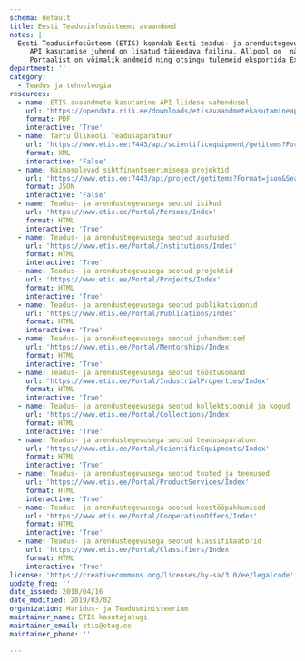 ```yaml
---
schema: default
title: Eesti Teadusinfosüsteemi avaandmed
notes: |-
  Eesti Teadusinfosüsteem (ETIS) koondab Eesti teadus- ja arendustegevusega seotud andmeid. Kõige vanemad andmed on aastast 2006. Kõik ETISe avalikud andmed on kättesaadavad portaalist ja API kaudu (väljundformaadid XML, JSON).
     API kasutamise juhend on lisatud täiendava failina. Allpool on  näitena lisatud API kasutamise juhendi abil  koostatud Tartu Ülikooli teadusaparatuuri ja käimasolevate sihtfinatseeringuga projektide andmehulgad.
     Portaalist on võimalik andmeid ning otsingu tulemeid eksportida Excelisse ja CSV, XML formaati.
department: ''
category:
  - Teadus ja tehnoloogia
resources:
  - name: ETIS avaandmete kasutamine API liidese vahendusel
    url: 'https://opendata.riik.ee/downloads/etisavaandmetekasutamineapiliidesevahendusel.pdf'
    format: PDF
    interactive: 'True'
  - name: Tartu Ülikooli Teadusaparatuur
    url: 'https://www.etis.ee:7443/api/scientificequipment/getitems?Format=xml&SearchType=3&Take=5&Skip=0&InstitutionRegNo=74001073'
    format: XML
    interactive: 'False'
  - name: Käimasolevad sihtfinantseerimisega projektid
    url: 'https://www.etis.ee:7443/api/project/getitems?Format=json&SearchType=3&Take=5&Skip=0&ProgrammeName=Sihtfinantseerimine&ProjectStatus=2'
    format: JSON
    interactive: 'False'
  - name: Teadus- ja arendustegevusega seotud isikud
    url: 'https://www.etis.ee/Portal/Persons/Index'
    format: HTML
    interactive: 'True'
  - name: Teadus- ja arendustegevusega seotud asutused
    url: 'https://www.etis.ee/Portal/Institutions/Index'
    format: HTML
    interactive: 'True'
  - name: Teadus- ja arendustegevusega seotud projektid
    url: 'https://www.etis.ee/Portal/Projects/Index'
    format: HTML
    interactive: 'True'
  - name: Teadus- ja arendustegevusega seotud publikatsioonid
    url: 'https://www.etis.ee/Portal/Publications/Index'
    format: HTML
    interactive: 'True'
  - name: Teadus- ja arendustegevusega seotud juhendamised
    url: 'https://www.etis.ee/Portal/Mentorships/Index'
    format: HTML
    interactive: 'True'
  - name: Teadus- ja arendustegevusega seotud tööstusomand
    url: 'https://www.etis.ee/Portal/IndustrialProperties/Index'
    format: HTML
    interactive: 'True'
  - name: Teadus- ja arendustegevusega seotud kollektsioonid ja kogud
    url: 'https://www.etis.ee/Portal/Collections/Index'
    format: HTML
    interactive: 'True'
  - name: Teadus- ja arendustegevusega seotud teadusaparatuur
    url: 'https://www.etis.ee/Portal/ScientificEquipments/Index'
    format: HTML
    interactive: 'True'
  - name: Teadus- ja arendustegevusega seotud tooted ja teenused
    url: 'https://www.etis.ee/Portal/ProductServices/Index'
    format: HTML
    interactive: 'True'
  - name: Teadus- ja arendustegevusega seotud koostööpakkumised
    url: 'https://www.etis.ee/Portal/CooperationOffers/Index'
    format: HTML
    interactive: 'True'
  - name: Teadus- ja arendustegevusega seotud klassifikaatorid
    url: 'https://www.etis.ee/Portal/Classifiers/Index'
    format: HTML
    interactive: 'True'
license: 'https://creativecommons.org/licenses/by-sa/3.0/ee/legalcode'
update_freq: ''
date_issued: 2018/04/16
date_modified: 2019/03/02
organization: Haridus- ja Teadusministeerium
maintainer_name: ETIS kasutajatugi
maintainer_email: etis@etag.ee
maintainer_phone: ''

---
```

